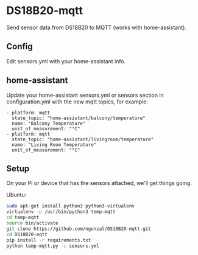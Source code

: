 # DS18B20-mqtt
Send sensor data from DS18B20 to MQTT (works with home-assistant).

## Config
Edit sensors.yml with your home-assistant info.

## home-assistant
Update your home-assistant sensors.yml or sensors section in configuration.yml with the new mqtt topics, for example:
```
- platform: mqtt
  state_topic: "home-assistant/balcony/temperature"
  name: "Balcony Temperature"
  unit_of_measurement: "°C"
- platform: mqtt
  state_topic: "home-assistant/livingroom/temperature"
  name: "Living Room Temperature"
  unit_of_measurement: "°C"
```

## Setup
On your Pi or device that has the sensors attached, we'll get things going.

Ubuntu:
```bash
sudo apt-get install python3 python3-virtualenv
virtualenv -p /usr/bin/python3 temp-mqtt
cd temp-mqtt
source bin/activate
git clone https://github.com/ngonzal/DS18B20-mqtt.git
cd DS18B20-mqtt
pip install -r requirements.txt
python temp-mqtt.py -c sensors.yml
```
